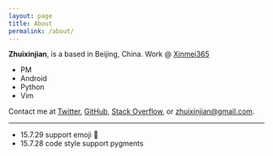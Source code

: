 ```yaml
---
layout: page
title: About
permalink: /about/
---
```


**Zhuixinjian**, is a  based in Beijing, China. Work @ [Xinmei365][4]

- PM
- Android
- Python
- Vim

Contact me at [Twitter][1], [GitHub][2], [Stack Overflow][3], or <zhuixinjian@gmail.com>.

[1]: https://twitter.com/zhuixinjian
[2]: https://github.com/zhuixinjian
[3]: http://stackoverflow.com/users/499743/zhuixinjian
[4]: http://www.xinmei365.com/

---
- 15.7.29 support emoji :100:
- 15.7.28 code style support pygments